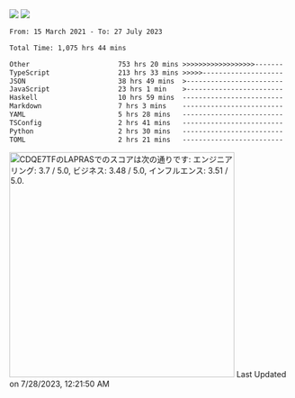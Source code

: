 <div>
  <img src="https://github-readme-stats.vercel.app/api?username=naporin0624&count_private=true&show_icons=true" />
  <img src="https://github-readme-stats.vercel.app/api/top-langs/?username=naporin0624&layout=compact&hide=css" />
  <!--START_SECTION:waka-->

```txt
From: 15 March 2021 - To: 27 July 2023

Total Time: 1,075 hrs 44 mins

Other                      753 hrs 20 mins >>>>>>>>>>>>>>>>>>-------   70.03 %
TypeScript                 213 hrs 33 mins >>>>>--------------------   19.85 %
JSON                       38 hrs 49 mins  >------------------------   03.61 %
JavaScript                 23 hrs 1 min    >------------------------   02.14 %
Haskell                    10 hrs 59 mins  -------------------------   01.02 %
Markdown                   7 hrs 3 mins    -------------------------   00.66 %
YAML                       5 hrs 28 mins   -------------------------   00.51 %
TSConfig                   2 hrs 41 mins   -------------------------   00.25 %
Python                     2 hrs 30 mins   -------------------------   00.23 %
TOML                       2 hrs 21 mins   -------------------------   00.22 %
```

<!--END_SECTION:waka-->
  
  <!--START_SECTION:lapras-card-->
<p ><a href="https://lapras.com/public/CDQE7TF" target="_blank" rel="noopener noreferrer"><img alt="CDQE7TFのLAPRASでのスコアは次の通りです: エンジニアリング: 3.7 / 5.0, ビジネス: 3.48 / 5.0, インフルエンス: 3.51 / 5.0." src="https://lapras-card-generator.vercel.app/api/svg?e=3.7&b=3.48&i=3.51&b1=%23232323&b2=%236d6d6d&i1=%23212121&i2=%23818181&l=ja" width="400" ></a>  
Last Updated on 7/28/2023, 12:21:50 AM</p>
<!--END_SECTION:lapras-card-->
</div>
